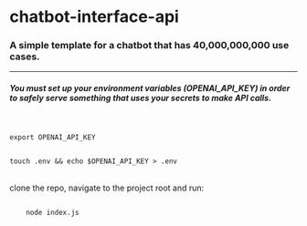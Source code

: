 # chatbot-interface-api
<h3>
    A simple template for a chatbot that has 40,000,000,000 use cases.
</h3>
<hr>
<h5>
You must set up your environment variables (OPENAI_API_KEY) in order to safely serve something
    that uses your secrets to make API calls.
    
</h5>
<br>
<div>
<code>
export OPENAI_API_KEY <br>
</code>
</div>

<div>
<code>
touch .env && echo $OPENAI_API_KEY > .env
</code>
</div>
<br>
<p>clone the repo, navigate to the project root and run:</p>

<code>
    node index.js
</code>

